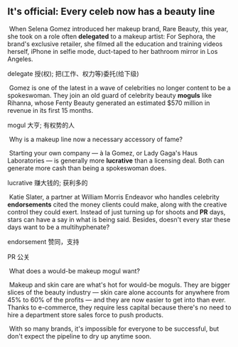 ## It's official: Every celeb now has a beauty line

​		When Selena Gomez introduced her makeup brand, Rare Beauty, this year, she took on a role often **delegated** to a makeup artist: For Sephora, the brand's exclusive retailer, she filmed all the education and training videos herself, iPhone in selfie mode, duct-taped to her bathroom mirror in Los Angeles.

delegate  授(权); 把(工作、权力等)委托(给下级)

​		Gomez is one of the latest in a wave of celebrities no longer content to be a spokeswoman. They join an old guard of celebrity beauty **moguls** like Rihanna, whose Fenty Beauty generated an estimated $570 million in revenue in its first 15 months.

mogul  大亨; 有权势的人

​		Why is a makeup line now a necessary accessory of fame?

​		Starting your own company — à la Gomez, or Lady Gaga's Haus Laboratories — is generally more **lucrative** than a licensing deal. Both can generate more cash than being a spokeswoman does.

lucrative  赚大钱的; 获利多的

​		Katie Slater, a partner at William Morris Endeavor who handles celebrity **endorsements** cited the money clients could make, along with the creative control they could exert. Instead of just turning up for shoots and **PR** days, stars can have a say in what is being said. Besides, doesn't every star these days want to be a multihyphenate?

endorsement  赞同，支持

PR  公关

​		What does a would-be makeup mogul want?

​		Makeup and skin care are what's hot for would-be moguls. They are bigger slices of the beauty industry — skin care alone accounts for anywhere from 45% to 60% of the profits — and they are now easier to get into than ever. Thanks to e-commerce, they require less capital because there's no need to hire a department store sales force to push products.

​		With so many brands, it's impossible for everyone to be successful, but don't expect the pipeline to dry up anytime soon.